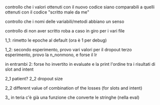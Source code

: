 controllo che i valori ottenuti con il nuovo codice siano comparabili a quelli ottenuti con il codice "scritto male da me"

controllo che i nomi delle variabili/metodi abbiano un senso


controllo di non aver scritto roba a caso in giro per i vari file

1_1: rimetto le epoche al default (ora è 1 per debug)



1_2: secondo esperimento, provo vari valori per il dropout
        terzo esperimento, provo la n_nonmono, e forse il lr


in entrambi 2: forse ho invertito in evaluate e la print l'ordine tra i risultati di slot and intent


2_1 patient?
2_2 dropout size


2_2 different value of combination of the losses (for slots and intent)



3_ in teria c'è già una funzione che converte le stringhe (nella eval)
